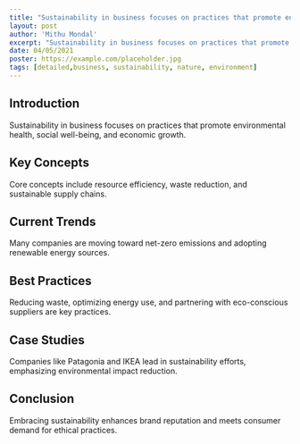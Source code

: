 ```yaml
---
title: "Sustainability in business focuses on practices that promote environmental health, social well-being, and economic growth"
layout: post
author: 'Mithu Mondal'
excerpt: "Sustainability in business focuses on practices that promote environmental health, social well-being, and economic growth."
date: 04/05/2021
poster: https://example.com/placeholder.jpg
tags: [detailed,business, sustainability, nature, environment]
---
```


## Introduction
Sustainability in business focuses on practices that promote environmental health, social well-being, and economic growth.

## Key Concepts
Core concepts include resource efficiency, waste reduction, and sustainable supply chains.

## Current Trends
Many companies are moving toward net-zero emissions and adopting renewable energy sources.

## Best Practices
Reducing waste, optimizing energy use, and partnering with eco-conscious suppliers are key practices.

## Case Studies
Companies like Patagonia and IKEA lead in sustainability efforts, emphasizing environmental impact reduction.

## Conclusion
Embracing sustainability enhances brand reputation and meets consumer demand for ethical practices.

